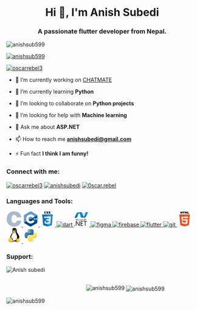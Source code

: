 <h1 align="center">Hi 👋, I'm Anish Subedi</h1>
<h3 align="center">A passionate flutter developer from Nepal.</h3>

<p align="left"> <img src="https://komarev.com/ghpvc/?username=anishsub599&label=Profile%20views&color=0e75b6&style=flat" alt="anishsub599" /> </p>

<p align="left"> <a href="https://github.com/ryo-ma/github-profile-trophy"><img src="https://github-profile-trophy.vercel.app/?username=anishsub599" alt="anishsub599" /></a> </p>

<p align="left"> <a href="https://twitter.com/oscarrebel3" target="blank"><img src="https://img.shields.io/twitter/follow/oscarrebel3?logo=twitter&style=for-the-badge" alt="oscarrebel3" /></a> </p>

- 🔭 I’m currently working on [CHATMATE](https://github.com/Anishsub599/Chatmate)

- 🌱 I’m currently learning **Python**

- 👯 I’m looking to collaborate on **Python projects**

- 🤝 I’m looking for help with **Machine learning**

- 💬 Ask me about **ASP.NET**

- 📫 How to reach me **anishsubedi@gmail.com**

- ⚡ Fun fact **I think I am funny!**

<h3 align="left">Connect with me:</h3>
<p align="left">
<a href="https://twitter.com/oscarrebel3" target="blank"><img align="center" src="https://raw.githubusercontent.com/rahuldkjain/github-profile-readme-generator/master/src/images/icons/Social/twitter.svg" alt="oscarrebel3" height="30" width="40" /></a>
<a href="https://fb.com/anishsubedi" target="blank"><img align="center" src="https://raw.githubusercontent.com/rahuldkjain/github-profile-readme-generator/master/src/images/icons/Social/facebook.svg" alt="anishsubedi" height="30" width="40" /></a>
<a href="https://instagram.com/0scar.rebel" target="blank"><img align="center" src="https://raw.githubusercontent.com/rahuldkjain/github-profile-readme-generator/master/src/images/icons/Social/instagram.svg" alt="0scar.rebel" height="30" width="40" /></a>
</p>

<h3 align="left">Languages and Tools:</h3>
<p align="left"> <a href="https://www.cprogramming.com/" target="_blank" rel="noreferrer"> <img src="https://raw.githubusercontent.com/devicons/devicon/master/icons/c/c-original.svg" alt="c" width="40" height="40"/> </a> <a href="https://www.w3schools.com/cpp/" target="_blank" rel="noreferrer"> <img src="https://raw.githubusercontent.com/devicons/devicon/master/icons/cplusplus/cplusplus-original.svg" alt="cplusplus" width="40" height="40"/> </a> <a href="https://www.w3schools.com/css/" target="_blank" rel="noreferrer"> <img src="https://raw.githubusercontent.com/devicons/devicon/master/icons/css3/css3-original-wordmark.svg" alt="css3" width="40" height="40"/> </a> <a href="https://dart.dev" target="_blank" rel="noreferrer"> <img src="https://www.vectorlogo.zone/logos/dartlang/dartlang-icon.svg" alt="dart" width="40" height="40"/> </a> <a href="https://dotnet.microsoft.com/" target="_blank" rel="noreferrer"> <img src="https://raw.githubusercontent.com/devicons/devicon/master/icons/dot-net/dot-net-original-wordmark.svg" alt="dotnet" width="40" height="40"/> </a> <a href="https://www.figma.com/" target="_blank" rel="noreferrer"> <img src="https://www.vectorlogo.zone/logos/figma/figma-icon.svg" alt="figma" width="40" height="40"/> </a> <a href="https://firebase.google.com/" target="_blank" rel="noreferrer"> <img src="https://www.vectorlogo.zone/logos/firebase/firebase-icon.svg" alt="firebase" width="40" height="40"/> </a> <a href="https://flutter.dev" target="_blank" rel="noreferrer"> <img src="https://www.vectorlogo.zone/logos/flutterio/flutterio-icon.svg" alt="flutter" width="40" height="40"/> </a> <a href="https://git-scm.com/" target="_blank" rel="noreferrer"> <img src="https://www.vectorlogo.zone/logos/git-scm/git-scm-icon.svg" alt="git" width="40" height="40"/> </a> <a href="https://www.w3.org/html/" target="_blank" rel="noreferrer"> <img src="https://raw.githubusercontent.com/devicons/devicon/master/icons/html5/html5-original-wordmark.svg" alt="html5" width="40" height="40"/> </a> <a href="https://www.linux.org/" target="_blank" rel="noreferrer"> <img src="https://raw.githubusercontent.com/devicons/devicon/master/icons/linux/linux-original.svg" alt="linux" width="40" height="40"/> </a> <a href="https://www.python.org" target="_blank" rel="noreferrer"> <img src="https://raw.githubusercontent.com/devicons/devicon/master/icons/python/python-original.svg" alt="python" width="40" height="40"/> </a> </p>

<h3 align="left">Support:</h3>
<p><a href="https://www.buymeacoffee.com/Anish subedi"> <img align="left" src="https://cdn.buymeacoffee.com/buttons/v2/default-yellow.png" height="50" width="210" alt="Anish subedi" /></a></p><br><br>

<p><img align="left" src="https://github-readme-stats.vercel.app/api/top-langs?username=anishsub599&show_icons=true&locale=en&layout=compact" alt="anishsub599" /></p>

<p>&nbsp;<img align="center" src="https://github-readme-stats.vercel.app/api?username=anishsub599&show_icons=true&locale=en" alt="anishsub599" /></p>

<p><img align="center" src="https://github-readme-streak-stats.herokuapp.com/?user=anishsub599&" alt="anishsub599" /></p>
